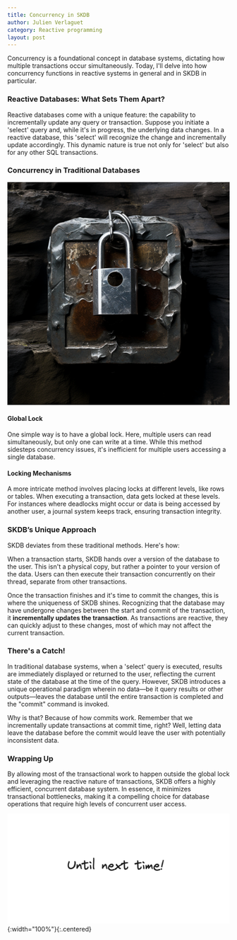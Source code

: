 ```yaml
---
title: Concurrency in SKDB
author: Julien Verlaguet
category: Reactive programming
layout: post
---
```


Concurrency is a foundational concept in database systems, dictating
how multiple transactions occur simultaneously. Today, I'll delve into
how concurrency functions in reactive systems in general and in SKDB
in particular.

### Reactive Databases: What Sets Them Apart?

Reactive databases come with a unique feature: the capability to
incrementally update any query or transaction. Suppose you initiate a
'select' query and, while it's in progress, the underlying data
changes. In a reactive database, this 'select' will recognize the
change and incrementally update accordingly. This dynamic nature is
true not only for 'select' but also for any other SQL transactions.

### Concurrency in Traditional Databases

![alt text](../img/small_lock.png)

#### Global Lock

One simple way is to have a global lock. Here, multiple users can read
simultaneously, but only one can write at a time. While this method
sidesteps concurrency issues, it's inefficient for multiple users
accessing a single database.

#### Locking Mechanisms

A more intricate method involves placing locks at different levels,
like rows or tables. When executing a transaction, data gets locked at
these levels. For instances where deadlocks might occur or data is
being accessed by another user, a journal system keeps track, ensuring
transaction integrity.

### SKDB’s Unique Approach

SKDB deviates from these traditional methods. Here's how:

When a transaction starts, SKDB hands over a version of the database
to the user. This isn't a physical copy, but rather a pointer to your
version of the data. Users can then execute their transaction
concurrently on their thread, separate from other transactions.

Once the transaction finishes and it's time to commit the changes,
this is where the uniqueness of SKDB shines. Recognizing that the
database may have undergone changes between the start and commit of
the transaction, it **incrementally updates the transaction**. As
transactions are reactive, they can quickly adjust to these changes,
most of which may not affect the current transaction.

### There's a Catch!

In traditional database systems, when a 'select' query is executed,
results are immediately displayed or returned to the user, reflecting
the current state of the database at the time of the query. However,
SKDB introduces a unique operational paradigm wherein no data—be it
query results or other outputs—leaves the database until the entire
transaction is completed and the "commit" command is invoked.

Why is that? Because of how commits work. Remember that we
incrementally update transactions at commit time, right? Well, letting
data leave the database before the commit would leave the user with
potentially inconsistent data.

### Wrapping Up

By allowing most of the transactional work to happen outside the
global lock and leveraging the reactive nature of transactions, SKDB
offers a highly efficient, concurrent database system. In essence, it
minimizes transactional bottlenecks, making it a compelling choice for
database operations that require high levels of concurrent user
access.

![alt text](../img/until_next_time.png){:width="100%"}{:.centered}
